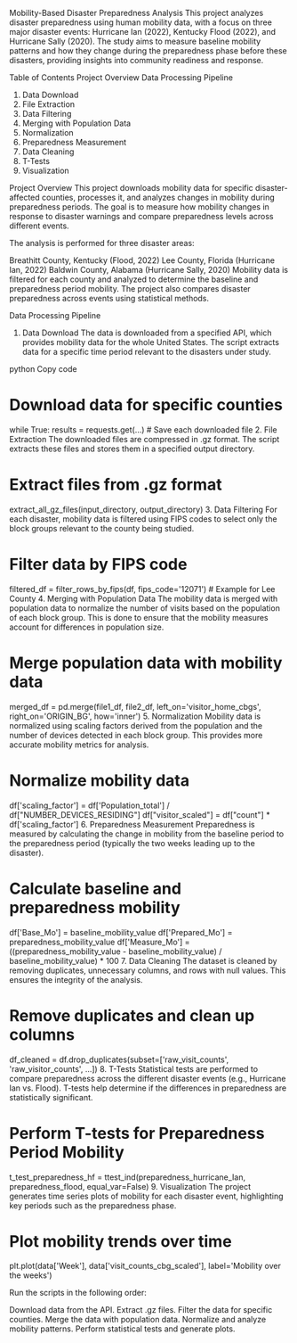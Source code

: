 Mobility-Based Disaster Preparedness Analysis
This project analyzes disaster preparedness using human mobility data, with a focus on three major disaster events: Hurricane Ian (2022), Kentucky Flood (2022), and Hurricane Sally (2020). The study aims to measure baseline mobility patterns and how they change during the preparedness phase before these disasters, providing insights into community readiness and response.

Table of Contents
Project Overview
Data Processing Pipeline
1. Data Download
2. File Extraction
3. Data Filtering
4. Merging with Population Data
5. Normalization
6. Preparedness Measurement
7. Data Cleaning
8. T-Tests
9. Visualization


Project Overview
This project downloads mobility data for specific disaster-affected counties, processes it, and analyzes changes in mobility during preparedness periods. The goal is to measure how mobility changes in response to disaster warnings and compare preparedness levels across different events.

The analysis is performed for three disaster areas:

Breathitt County, Kentucky (Flood, 2022)
Lee County, Florida (Hurricane Ian, 2022)
Baldwin County, Alabama (Hurricane Sally, 2020)
Mobility data is filtered for each county and analyzed to determine the baseline and preparedness period mobility. The project also compares disaster preparedness across events using statistical methods.

Data Processing Pipeline
1. Data Download
The data is downloaded from a specified API, which provides mobility data for the whole United States. The script extracts data for a specific time period relevant to the disasters under study.

python
Copy code
# Download data for specific counties
while True:
    results = requests.get(...)
    # Save each downloaded file
2. File Extraction
The downloaded files are compressed in .gz format. The script extracts these files and stores them in a specified output directory.


# Extract files from .gz format
extract_all_gz_files(input_directory, output_directory)
3. Data Filtering
For each disaster, mobility data is filtered using FIPS codes to select only the block groups relevant to the county being studied.


# Filter data by FIPS code
filtered_df = filter_rows_by_fips(df, fips_code='12071')  # Example for Lee County
4. Merging with Population Data
The mobility data is merged with population data to normalize the number of visits based on the population of each block group. This is done to ensure that the mobility measures account for differences in population size.


# Merge population data with mobility data
merged_df = pd.merge(file1_df, file2_df, left_on='visitor_home_cbgs', right_on='ORIGIN_BG', how='inner')
5. Normalization
Mobility data is normalized using scaling factors derived from the population and the number of devices detected in each block group. This provides more accurate mobility metrics for analysis.


# Normalize mobility data
df['scaling_factor'] = df['Population_total'] / df["NUMBER_DEVICES_RESIDING"]
df["visitor_scaled"] = df["count"] * df['scaling_factor']
6. Preparedness Measurement
Preparedness is measured by calculating the change in mobility from the baseline period to the preparedness period (typically the two weeks leading up to the disaster).


# Calculate baseline and preparedness mobility
df['Base_Mo'] = baseline_mobility_value
df['Prepared_Mo'] = preparedness_mobility_value
df['Measure_Mo'] = ((preparedness_mobility_value - baseline_mobility_value) / baseline_mobility_value) * 100
7. Data Cleaning
The dataset is cleaned by removing duplicates, unnecessary columns, and rows with null values. This ensures the integrity of the analysis.


# Remove duplicates and clean up columns
df_cleaned = df.drop_duplicates(subset=['raw_visit_counts', 'raw_visitor_counts', ...])
8. T-Tests
Statistical tests are performed to compare preparedness across the different disaster events (e.g., Hurricane Ian vs. Flood). T-tests help determine if the differences in preparedness are statistically significant.


# Perform T-tests for Preparedness Period Mobility
t_test_preparedness_hf = ttest_ind(preparedness_hurricane_Ian, preparedness_flood, equal_var=False)
9. Visualization
The project generates time series plots of mobility for each disaster event, highlighting key periods such as the preparedness phase.


# Plot mobility trends over time
plt.plot(data['Week'], data['visit_counts_cbg_scaled'], label='Mobility over the weeks')

Run the scripts in the following order:

Download data from the API.
Extract .gz files.
Filter the data for specific counties.
Merge the data with population data.
Normalize and analyze mobility patterns.
Perform statistical tests and generate plots.
